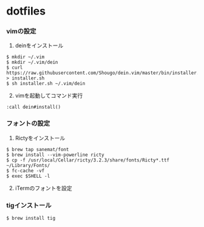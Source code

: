 # dotfiles

### vimの設定

1. deinをインストール

```
$ mkdir ~/.vim
$ mkdir ~/.vim/dein
$ curl https://raw.githubusercontent.com/Shougo/dein.vim/master/bin/installer.sh > installer.sh
$ sh installer.sh ~/.vim/dein
```

2. vimを起動してコマンド実行

```
:call dein#install()
```

### フォントの設定

1. Rictyをインストール

```
$ brew tap sanemat/font
$ brew install --vim-powerline ricty
$ cp -f /usr/local/Cellar/ricty/3.2.3/share/fonts/Ricty*.ttf ~/Library/Fonts/ 
$ fc-cache -vf
$ exec $SHELL -l
```

2. iTermのフォントを設定

### tigインストール

```
$ brew install tig
```
